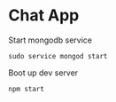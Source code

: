 # Chat App
Start mongodb service
```
sudo service mongod start
```
Boot up dev server
```
npm start
```
